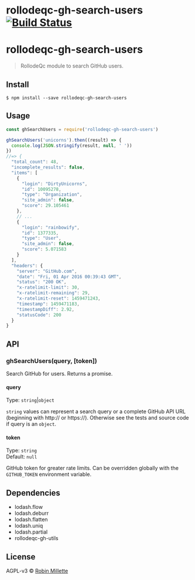 # rollodeqc-gh-search-users [![Build Status](https://travis-ci.org/millette/rollodeqc-gh-search-users.svg?branch=master)](https://travis-ci.org/millette/rollodeqc-gh-search-users)
# rollodeqc-gh-search-users
> RollodeQc module to search GitHub users.

## Install
```
$ npm install --save rollodeqc-gh-search-users
```

## Usage
```js
const ghSearchUsers = require('rollodeqc-gh-search-users')

ghSearchUsers('unicorns').then((result) => {
  console.log(JSON.stringify(result, null, ' '))
})
//=> {
  "total_count": 48,
  "incomplete_results": false,
  "items": [
    {
      "login": "DirtyUnicorns",
      "id": 10095278,
      "type": "Organization",
      "site_admin": false,
      "score": 29.105461
    },
    // ...
    {
      "login": "rainbowify",
      "id": 1377335,
      "type": "User",
      "site_admin": false,
      "score": 5.071583
    }
  ],
  "headers": {
    "server": "GitHub.com",
    "date": "Fri, 01 Apr 2016 00:39:43 GMT",
    "status": "200 OK",
    "x-ratelimit-limit": 30,
    "x-ratelimit-remaining": 29,
    "x-ratelimit-reset": 1459471243,
    "timestamp": 1459471183,
    "timestampDiff": 2.92,
    "statusCode": 200
  }
}
```

## API

### ghSearchUsers(query, [token])
Search GitHub for users. Returns a promise.

#### query
Type: `string`|`object`

`string` values can represent a search query or a complete GitHub API URL
(beginning with http:// or https://).
Otherwise see the tests and source code if query is an `object`.

#### token
Type: `string`<br>
Default: `null`

GitHub token for greater rate limits.
Can be overridden globally with the `GITHUB_TOKEN` environment variable.

## Dependencies
* lodash.flow
* lodash.deburr
* lodash.flatten
* lodash.uniq
* lodash.partial
* rollodeqc-gh-utils

## License
AGPL-v3 © [Robin Millette](http://robin.millette.info)

